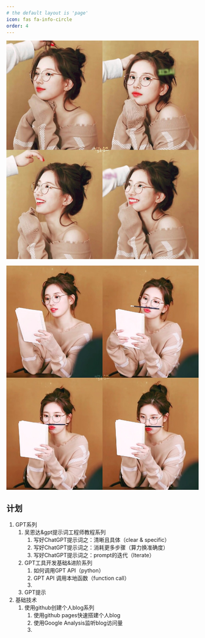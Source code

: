 ```yaml
---
# the default layout is 'page'
icon: fas fa-info-circle
order: 4
---
```


![裴秀智_1](/assets/image/demo_2.jpg)

![裴秀智_2](/assets/image/demo.jpg)

## 计划

1. GPT系列
    1. 吴恩达&gpt提示词工程师教程系列
        1. 写好ChatGPT提示词之：清晰且具体（clear & specific）
        2. 写好ChatGPT提示词之：消耗更多步骤（算力换准确度）
        3. 写好ChatGPT提示词之：prompt的迭代（Iterate）
    2. GPT工具开发基础&进阶系列
        1. 如何调用GPT API（python）
        2. GPT API 调用本地函数（function call）
        3. 
    3. GPT提示
2. 基础技术
    1. 使用github创建个人blog系列
        1. 使用github pages快速搭建个人blog
        2. 使用Google Analysis监听blog访问量
        3. 


